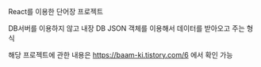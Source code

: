 React를 이용한 단어장 프로젝트 

DB서버를 이용하지 않고 내장 DB JSON 객체를 이용해서 데이터를 받아오고 주는 형식

해당 프로젝트에 관한 내용은 https://baam-ki.tistory.com/6 에서 확인 가능 

